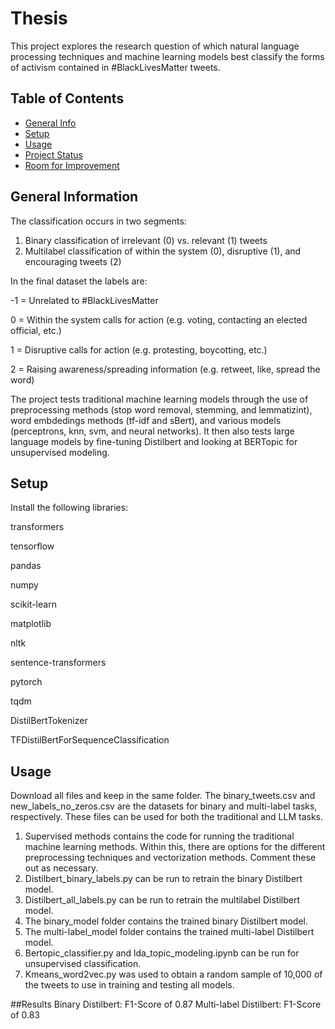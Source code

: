 # Thesis

This project explores the research question of which natural language processing techniques and machine learning models best classify the forms of activism contained in #BlackLivesMatter tweets.

## Table of Contents
* [General Info](#general-information)
* [Setup](#setup)
* [Usage](#usage)
* [Project Status](#project-status)
* [Room for Improvement](#room-for-improvement)


## General Information
The classification occurs in two segments:
1. Binary classification of irrelevant (0) vs. relevant (1) tweets
2. Multilabel classification of within the system (0), disruptive (1), and encouraging tweets (2)

In the final dataset the labels are:

-1 = Unrelated to #BlackLivesMatter

0 = Within the system calls for action (e.g. voting, contacting an elected official, etc.)

1 = Disruptive calls for action (e.g. protesting, boycotting, etc.) 

2 = Raising awareness/spreading information (e.g. retweet, like, spread the word) 


The project tests traditional machine learning models through the use of preprocessing methods (stop word removal, stemming, and lemmatizint), word embdedings methods (tf-idf and sBert), and various models (perceptrons, knn, svm, and neural networks). It then also tests large language models by fine-tuning Distilbert and looking at BERTopic for unsupervised modeling. 

## Setup
Install the following libraries:

transformers

tensorflow

pandas

numpy

scikit-learn

matplotlib

nltk

sentence-transformers

pytorch

tqdm

DistilBertTokenizer

TFDistilBertForSequenceClassification

## Usage
Download all files and keep in the same folder. The binary_tweets.csv and new_labels_no_zeros.csv are the datasets for binary and multi-label tasks, respectively. These files can be used for both the traditional and LLM tasks.

1. Supervised methods contains the code for running the traditional machine learning methods. Within this, there are options for the different preprocessing techniques and vectorization methods. Comment these out as necessary.
2.  Distilbert_binary_labels.py can be run to retrain the binary Distilbert model.
3.  Distilbert_all_labels.py can be run to retrain the multilabel Distilbert model.
4.  The binary_model folder contains the trained binary Distilbert model.
5.  The multi-label_model folder contains the trained multi-label Distilbert model.
6.  Bertopic_classifier.py and lda_topic_modeling.ipynb can be run for unsupervised classification.
7.  Kmeans_word2vec.py was used to obtain a random sample of 10,000 of the tweets to use in training and testing all models.

##Results
Binary Distilbert: F1-Score of 0.87
Multi-label Distilbert: F1-Score of 0.83




